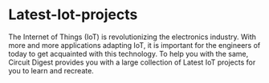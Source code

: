 # Latest-Iot-projects
The Internet of Things (IoT) is revolutionizing the electronics industry. With more and more applications adapting IoT, it is important for the engineers of today to get acquainted with this technology. To help you with the same, Circuit Digest provides you with a large collection of Latest IoT projects for you to learn and recreate. 
